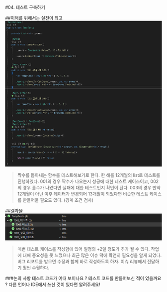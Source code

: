 #04. 테스트 구축하기

##이해를 위해서는 실전이 최고
<img src="./unit_test.PNG">

>짝수를 뽑아내는 함수를 테스트해보기로 한다.
>한 해를 12개월의 list로 테스트를 진행하였다.
>001의 경우 짝수가 나오는지 성공에 대한 테스트 케이스이고,
>002의 경우 홀수가 나왔다면 실패에 대한 테스트인지 확인이 된다.
>003의 경우 만약 12개월이 아닌 이후 데이터가 변경되어 13개월이 되었다면 비슷한 테스트 케이스를 만들어둘 필요도 있다. (경계 조건 검사)


##결과물
<img src="./unit_test_result.PNG">
>매번 테스트 케이스를 작성함에 있어 일정의 +2일 정도가 추가 될 수 있다.
>작업에 대해 중요성을 못 느꼈으나 최근 많은 이슈 덕에 확연히 필요성을 알게 되었다.
>버그 리포트를 받으면 수정과 함께 바로 작성하도록 하자. 이슈 리뷰에서 전달하기 훨씬 수월하다.


###논의 사항
테스트 코드가 어때 보이나요 ?
테스트 코드를 만들어보신 적이 있을까요 ?
다른 언어나 IDE에서 쓰신 것이 있다면 알려주세요!